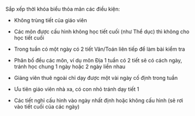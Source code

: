 Sắp xếp thời khóa biểu thỏa mãn các điều kiện:

- Không trùng tiết của giáo viên
- Các môn được cấu hình không học tiết cuối (như Thể dục) thì không cho học tiết cuối


- Trong tuần có một ngày có 2 tiết Văn/Toán liên tiếp để làm bài kiểm tra
- Phân bố đều các môn, ví dụ môn Địa 1 tuần có 2 tiết sẽ có cách ngày, tránh học chung 1 ngày hoặc 2 ngày liền nhau
- Giảng viên thuê ngoài chỉ dạy được một vài ngày cố định trong tuần
- Ưu tiên giáo viên nhà xa, có con nhỏ tránh dạy tiết 1
- Các tiết nghỉ cấu hình vào ngày nhất định hoặc không cấu hình (sẽ rơi vào tiết cuối của các ngày)
